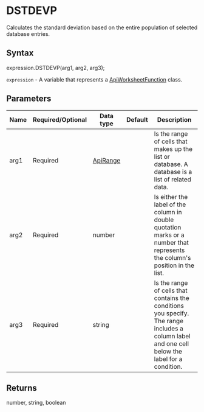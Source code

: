 # DSTDEVP

Calculates the standard deviation based on the entire population of selected database entries.

## Syntax

expression.DSTDEVP(arg1, arg2, arg3);

`expression` - A variable that represents a [ApiWorksheetFunction](../ApiWorksheetFunction.md) class.

## Parameters

| **Name** | **Required/Optional** | **Data type** | **Default** | **Description** |
| ------------- | ------------- | ------------- | ------------- | ------------- |
| arg1 | Required | [ApiRange](../../ApiRange/ApiRange.md) |  | Is the range of cells that makes up the list or database. A database is a list of related data. |
| arg2 | Required | number |  | Is either the label of the column in double quotation marks or a number that represents the column's position in the list. |
| arg3 | Required | string |  | Is the range of cells that contains the conditions you specify. The range includes a column label and one cell below the label for a condition. |

## Returns

number, string, boolean